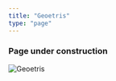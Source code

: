 ```yaml
---
title: "Geoetris"
type: "page"
---
```


### Page under construction

![Geoetris](/images/projects/geoetris/13194-0133.png)
